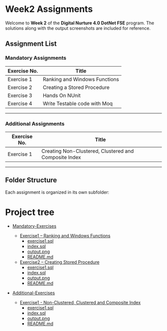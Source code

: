 # Week2 Assignments

Welcome to **Week 2** of the **Digital Nurture 4.0 DotNet FSE** program.
The solutions along with the output screenshots are included for reference.

## Assignment List

### Mandatory Assignments

| Exercise No. | Title                                      |
|--------------|--------------------------------------------|
| Exercise 1   | Ranking and Windows Functions              |
| Exercise 2   | Creating a Stored Procedure                  |
| Exercise 3   | Hands On NUnit                             |
| Exercise 4   | Write Testable code with Moq               | 
---

### Additional Assignments
| Exercise No. | Title                                      |
|--------------|--------------------------------------------|
| Exercise 1   | Creating Non-Clustered, Clustered and Composite Index             |
---

## Folder Structure

Each assignment is organized in its own subfolder:
# Project tree

 * [Mandatory-Exercises](./Mandatory-Exercises) 
   * [Exercise1 – Ranking and Windows Functions](./Mandatory-Exercises/Exercise1)
     * [exercise1.sql](./Mandatory-Exercises/Exercise1/exercise1.sql)
     * [index.sql](./Mandatory-Exercises/Exercise1/index.sql)
     * [output.png](./Mandatory-Exercises/Exercise1/output.png)
     * [README.md](./Mandatory-Exercises/Exercise1/README.md)
   * [Exercise2 – Creating Stored Procedure](./Mandatory-Exercises/Exercise2)
     * [exercise1.sql](./Mandatory-Exercises/Exercise2/exercise1.sql)
     * [index.sql](./Mandatory-Exercises/Exercise2/index.sql)
     * [output.png](./Mandatory-Exercises/Exercise2/output.png)
     * [README.md](./Mandatory-Exercises/Exercise2/README.md)
     
 * [Additional-Exercises](./Additional-Exercises) 
   * [Exercise1 - Non-Clustered, Clustered and Composite Index](./Additional-Exercises/Exercise1)
     * [exercise1.sql](./Additional-Exercises/Exercise1/exercise1.sql)
     * [index.sql](./Additional-Exercises/Exercise1/index.sql)
     * [output.png](./Additional-Exercises/Exercise1/output.png)
     * [README.md](./Additional-Exercises/Exercise1/README.md)
